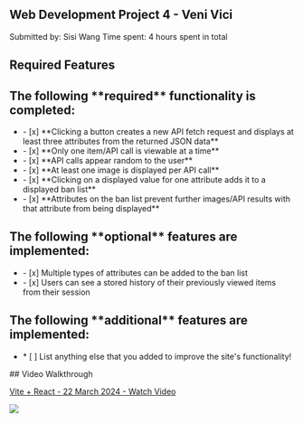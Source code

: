 ## Web Development Project 4 - Veni Vici
Submitted by: Sisi Wang
Time spent: 4 hours spent in total
## Required Features
<h2>The following **required** functionality is completed:</h2>
<ul>
  <li>- [x] **Clicking a button creates a new API fetch request and displays at least three attributes from the returned JSON data**</li>
  <li>- [x] **Only one item/API call is viewable at a time**</li>
  <li>- [x] **API calls appear random to the user**</li>
  <li>- [x] **At least one image is displayed per API call**</li>
  <li>- [x] **Clicking on a displayed value for one attribute adds it to a displayed ban list**</li>
  <li>- [x] **Attributes on the ban list prevent further images/API results with that attribute from being displayed**</li>
</ul>
<h2>The following **optional** features are implemented:</h2>
<ul>
  <li>- [x] Multiple types of attributes can be added to the ban list</li>
  <li>- [x] Users can see a stored history of their previously viewed items from their session</li>
</ul>
<h2>The following **additional** features are implemented:</h2>
<ul>
  <li>* [ ] List anything else that you added to improve the site's functionality!</li>
</ul>
## Video Walkthrough
<div>
    <a href="https://www.loom.com/share/3c8bbbf901254894b074ac2cc9d79c94">
      <p>Vite + React - 22 March 2024 - Watch Video</p>
    </a>
    <a href="https://www.loom.com/share/3c8bbbf901254894b074ac2cc9d79c94">
      <img style="max-width:300px;" src="https://cdn.loom.com/sessions/thumbnails/3c8bbbf901254894b074ac2cc9d79c94-with-play.gif">
    </a>
</div>

